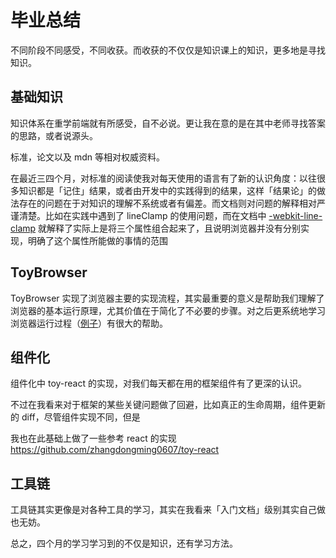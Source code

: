 # 毕业总结

不同阶段不同感受，不同收获。而收获的不仅仅是知识课上的知识，更多地是寻找知识。

## 基础知识

知识体系在重学前端就有所感受，自不必说。更让我在意的是在其中老师寻找答案的思路，或者说源头。

标准，论文以及 mdn 等相对权威资料。

在最近三四个月，对标准的阅读使我对每天使用的语言有了新的认识角度：以往很多知识都是「记住」结果，或者由开发中的实践得到的结果，这样「结果论」的做法存在的问题在于对知识的理解不系统或者有偏差。而文档则对问题的解释相对严谨清楚。比如在实践中遇到了 lineClamp 的使用问题，而在文档中 [-webkit-line-clamp](https://drafts.csswg.org/css-overflow-3/#propdef--webkit-line-clamp) 就解释了实际上是将三个属性组合起来了，且说明浏览器并没有分别实现，明确了这个属性所能做的事情的范围

## ToyBrowser

ToyBrowser 实现了浏览器主要的实现流程，其实最重要的意义是帮助我们理解了浏览器的基本运行原理，尤其价值在于简化了不必要的步骤。对之后更系统地学习浏览器运行过程（[例子](https://developers.google.com/web/fundamentals/performance/critical-rendering-path?hl=zh-cn)）有很大的帮助。

## 组件化

组件化中 toy-react 的实现，对我们每天都在用的框架组件有了更深的认识。

不过在我看来对于框架的某些关键问题做了回避，比如真正的生命周期，组件更新的 diff，尽管组件实现不同，但是

我也在此基础上做了一些参考 react 的实现 https://github.com/zhangdongming0607/toy-react

## 工具链

工具链其实更像是对各种工具的学习，其实在我看来「入门文档」级别其实自己做也无妨。



总之，四个月的学习学习到的不仅是知识，还有学习方法。

